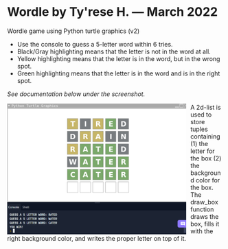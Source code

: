 # Wordle by Ty'rese H. — March 2022

Wordle game using Python turtle graphics (v2)

* Use the console to guess a 5-letter word within 6 tries.
* Black/Gray highlighting means that the letter is not in the word at all.
* Yellow highlighting means that the letter is in the word, but in the wrong spot.
* Green highlighting means that the letter is in the word and is in the right spot.

_See documentation below under the screenshot._

<img src="screen.png"
     alt="screenshot"
     style="float: left; margin-right: 10px;" 
     width="417" 
     height="305"/>
     


A 2d-list is used to store tuples containing (1) the letter for the box (2) the background color for the box. The draw_box function draws the box, fills it with the right background color, and writes the proper letter on top of it.
